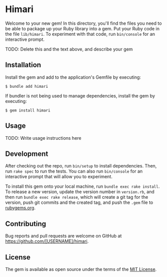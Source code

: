 # Himari

Welcome to your new gem! In this directory, you'll find the files you need to be able to package up your Ruby library into a gem. Put your Ruby code in the file `lib/himari`. To experiment with that code, run `bin/console` for an interactive prompt.

TODO: Delete this and the text above, and describe your gem

## Installation

Install the gem and add to the application's Gemfile by executing:

    $ bundle add himari

If bundler is not being used to manage dependencies, install the gem by executing:

    $ gem install himari

## Usage

TODO: Write usage instructions here

## Development

After checking out the repo, run `bin/setup` to install dependencies. Then, run `rake spec` to run the tests. You can also run `bin/console` for an interactive prompt that will allow you to experiment.

To install this gem onto your local machine, run `bundle exec rake install`. To release a new version, update the version number in `version.rb`, and then run `bundle exec rake release`, which will create a git tag for the version, push git commits and the created tag, and push the `.gem` file to [rubygems.org](https://rubygems.org).

## Contributing

Bug reports and pull requests are welcome on GitHub at https://github.com/[USERNAME]/himari.

## License

The gem is available as open source under the terms of the [MIT License](https://opensource.org/licenses/MIT).
